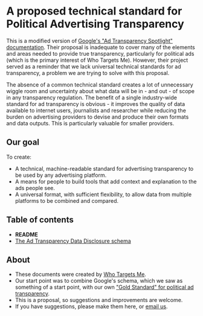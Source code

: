 # A proposed technical standard for Political Advertising Transparency

This is a modified version of [Google's "Ad Transparency Spotlight" documentation](https://github.com/Ads-Transparency-Spotlight/documentation). Their proposal is inadequate to cover many of the elements and areas needed to provide true transparency, particularly for political ads (which is the primary interest of Who Targets Me). However, their project served as a reminder that we lack universal technical standards for ad transparency, a problem we are trying to solve with this proposal. 

The absence of a common technical standard creates a lot of unnecessary wiggle room and uncertainty about what data will be in - and out - of scope in any transparency regulation. The benefit of a single industry-wide standard for ad transparency is obvious - it improves the quality of data available to internet users, journalists and researcher while reducing the burden on advertising providers to devise and produce their own formats and data outputs. This is particularly valuable for smaller providers.

## Our goal

To create:
- A technical, machine-readable standard for advertising transparency to be used by any advertising platform.
- A means for people to build tools that add context and explanation to the ads people see.
- A universal format, with sufficient flexibility, to allow data from multiple platforms to be combined and compared.

## Table of contents

- **README**
- [The Ad Transparency Data Disclosure schema](implement.md)

## About

- These documents were created by [Who Targets Me](https://whotargets.me). 
- Our start point was to combine Google's schema, which we saw as something of a start point, with our own ["Gold Standard" for political ad transparency](https://whotargets.me/en/how-to-take-a-gold-standard-approach-to-political-advertising-transparency-and-policy/).
- This is a proposal, so suggestions and improvements are welcome.
- If you have suggestions, please make them here, or [email us](mailto:contact@whotargets.me).
